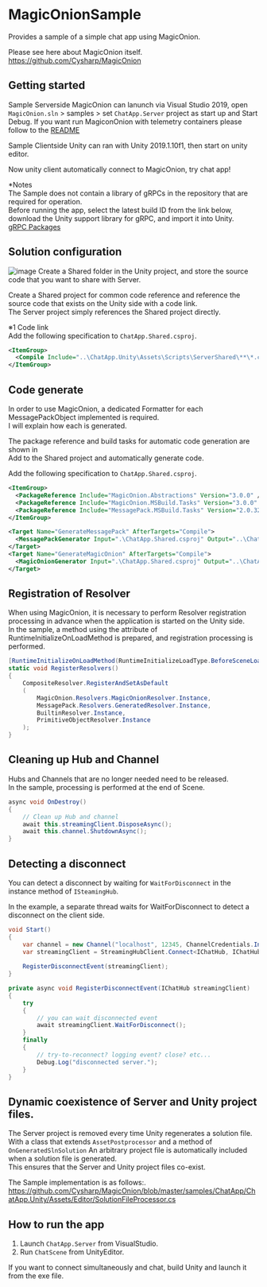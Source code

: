 # MagicOnionSample
Provides a sample of a simple chat app using MagicOnion.  

Please see here about MagicOnion itself.  
https://github.com/Cysharp/MagicOnion

## Getting started

Sample Serverside MagicOnion can lanunch via Visual Studio 2019, open `MagicOnion.sln` > samples > set `ChatApp.Server` project as start up and Start Debug.
If you want run MagiconOnion with telemetry containers please follow to the [README](https://github.com/Cysharp/MagicOnion#try-visualization-on-localhost)

Sample Clientside Unity can ran with Unity 2019.1.10f1, then start on unity editor.

Now unity client automatically connect to MagicOnion, try chat app!

*Notes  
The Sample does not contain a library of gRPCs in the repository that are required for operation.  
Before running the app, select the latest build ID from the link below, download the Unity support library for gRPC, and import it into Unity.  
[gRPC Packages](https://packages.grpc.io/)

## Solution configuration
![image](https://user-images.githubusercontent.com/38392460/71502123-96a5eb80-28b1-11ea-886e-bc240ddebd11.PNG)
Create a Shared folder in the Unity project, and store the source code that you want to share with Server.  

Create a Shared project for common code reference and reference the source code that exists on the Unity side with a code link.  
The Server project simply references the Shared project directly.  
  
※1 Code link  
Add the following specification to `ChatApp.Shared.csproj`.
```xml
<ItemGroup>
  <Compile Include="..\ChatApp.Unity\Assets\Scripts\ServerShared\**\*.cs" />
</ItemGroup>
```


## Code generate
In order to use MagicOnion, a dedicated Formatter for each MessagePackObject implemented is required.  
I will explain how each is generated.  
  
The package reference and build tasks for automatic code generation are shown in  
Add to the Shared project and automatically generate code.  
  
Add the following specification to `ChatApp.Shared.csproj`.
```xml
<ItemGroup>
  <PackageReference Include="MagicOnion.Abstractions" Version="3.0.0" />
  <PackageReference Include="MagicOnion.MSBuild.Tasks" Version="3.0.0" PrivateAssets="All" />
  <PackageReference Include="MessagePack.MSBuild.Tasks" Version="2.0.323" PrivateAssets="All" />
</ItemGroup>

<Target Name="GenerateMessagePack" AfterTargets="Compile">
  <MessagePackGenerator Input=".\ChatApp.Shared.csproj" Output="..\ChatApp.Unity\Assets\Scripts\Generated\MessagePack.Generated.cs" />
</Target>
<Target Name="GenerateMagicOnion" AfterTargets="Compile">
  <MagicOnionGenerator Input=".\ChatApp.Shared.csproj" Output="..\ChatApp.Unity\Assets\Scripts\Generated\MagicOnion.Generated.cs" />
</Target>
```


## Registration of Resolver
When using MagicOnion, it is necessary to perform Resolver registration processing in advance when the application is started on the Unity side.  
In the sample, a method using the attribute of RuntimeInitializeOnLoadMethod is prepared, and registration processing is performed.  
```csharp
[RuntimeInitializeOnLoadMethod(RuntimeInitializeLoadType.BeforeSceneLoad)]
static void RegisterResolvers()
{
    CompositeResolver.RegisterAndSetAsDefault
    (
        MagicOnion.Resolvers.MagicOnionResolver.Instance,
        MessagePack.Resolvers.GeneratedResolver.Instance,
        BuiltinResolver.Instance,
        PrimitiveObjectResolver.Instance
    );
}
```

## Cleaning up Hub and Channel
Hubs and Channels that are no longer needed need to be released.  
In the sample, processing is performed at the end of Scene.  
```csharp
async void OnDestroy()
{
    // Clean up Hub and channel
    await this.streamingClient.DisposeAsync();
    await this.channel.ShutdownAsync();
}
```

## Detecting a disconnect
You can detect a disconnect by waiting for `WaitForDisconnect` in the instance method of `ISteamingHub`.  
  
In the example, a separate thread waits for WaitForDisconnect to detect a disconnect on the client side.
```csharp
void Start()
{
    var channel = new Channel("localhost", 12345, ChannelCredentials.Insecure);
    var streamingClient = StreamingHubClient.Connect<IChatHub, IChatHubReceiver>(this.channel, this);
    
    RegisterDisconnectEvent(streamingClient);
}

private async void RegisterDisconnectEvent(IChatHub streamingClient)
{
    try
    {
        // you can wait disconnected event
        await streamingClient.WaitForDisconnect();
    }
    finally
    {
        // try-to-reconnect? logging event? close? etc...
        Debug.Log("disconnected server.");
    }
}
```

## Dynamic coexistence of Server and Unity project files.
The Server project is removed every time Unity regenerates a solution file.  
With a class that extends `AssetPostprocessor` and a method of `OnGeneratedSlnSolution`
An arbitrary project file is automatically included when a solution file is generated.  
This ensures that the Server and Unity project files co-exist.  
  
The Sample implementation is as follows:.
https://github.com/Cysharp/MagicOnion/blob/master/samples/ChatApp/ChatApp.Unity/Assets/Editor/SolutionFileProcessor.cs

## How to run the app
1. Launch `ChatApp.Server` from VisualStudio.  
2. Run `ChatScene` from UnityEditor.  

If you want to connect simultaneously and chat, build Unity and launch it from the exe file.
